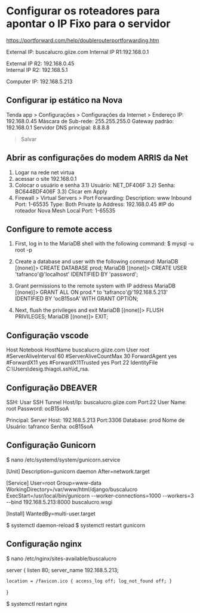 # Configurar os roteadores para apontar o IP Fixo para o servidor
https://portforward.com/help/doublerouterportforwarding.htm

External IP: buscalucro.giize.com
Internal IP R1:192.168.0.1

External IP R2: 192.168.0.45   
Internal IP R2: 192.168.5.1

Computer IP: 192.168.5.213

## Configurar ip estático na Nova
   Tenda app > Configurações > Configurações da Internet > 
      Endereço IP: 192.168.0.45
      Máscara de Sub-rede: 255.255.255.0
      Gateway padrão: 192.168.0.1
      Servidor DNS principal: 8.8.8.8
   > Salvar
   
## Abrir as configurações do modem ARRIS da Net
1) Logar na rede net virtua
2) acessar o site 192.168.0.1
3) Colocar o usuário e senha
   3.1) Usuário: NET_DF406F
   3.2) Senha: BC644BDF406F
   3.3) Clicar em Apply
4) Firewall > Virtual Servers > Port Forwarding:
   Description: www
   Inbound Port: 1-65535
   Type: Both
   Private Ip Address: 192.168.0.45       #IP do roteador Nova Mesh
   Local Port: 1-65535 

## Configure to remote access
 1) First, log in to the MariaDB shell with the following command:
     $ mysql -u root -p

 2) Create a database and user with the following command:
     MariaDB [(none)]> CREATE DATABASE prod;
     MariaDB [(none)]> CREATE USER  'tafranco'@'localhost' IDENTIFIED BY 'password';

 3) Grant permissions to the remote system with IP address
     MariaDB [(none)]> GRANT ALL ON prod.* to 'tafranco'@'192.168.5.213' IDENTIFIED BY 'ocB15soA' WITH GRANT OPTION;  

 4) Next, flush the privileges and exit
     MariaDB [(none)]> FLUSH PRIVILEGES;
     MariaDB [(none)]> EXIT;

## Configuração vscode
Host Notebook
  HostName buscalucro.giize.com
  User root
  #ServerAliveInterval 60
  #ServerAliveCountMax 30
  ForwardAgent yes
  #ForwardX11 yes
  #ForwardX11Trusted yes
  Port 22
  IdentityFile C:\\Users\\desig.thiago\\.ssh\\id_rsa.

## Configuração DBEAVER
SSH:
   Usar SSH Tunnel
   Host/Ip: buscalucro.giize.com   Port:22
   User Name: root
   Password: ocB15soA

Principal:
   Server Host: 192.168.5.213 Port:3306
   Database: prod
   Nome de Usuário: tafranco
   Senha: ocB15soA
## Configuração Gunicorn
$ nano /etc/systemd/system/gunicorn.service

[Unit]
Description=gunicorn daemon
After=network.target

[Service]
User=root
Group=www-data
WorkingDirectory=/var/www/html/django/buscalucro
ExecStart=/usr/local/bin/gunicorn  --worker-connections=1000 --workers=3 --bind 192.168.5.213:8000 buscalucro.wsgi

[Install]
WantedBy=multi-user.target

$ systemctl daemon-reload
$ systemctl restart gunicorn

## Configuração nginx
$ nano /etc/nginx/sites-available/buscalucro

server {
    listen 80;
    server_name 192.168.5.213;           

    location = /favicon.ico { access_log off; log_not_found off; }
}

$ systemctl restart nginx

   

